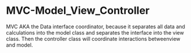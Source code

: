 # MVC-Model_View_Controller

MVC AKA the Data interface coordinator, because it separates all data and calculations into the model class
and separates the interface into the view class. Then the controller class will coordinate interactions betweenview and model.

